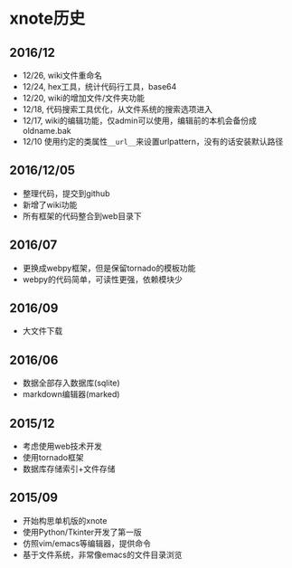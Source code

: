 # xnote历史

## 2016/12

- 12/26, wiki文件重命名
- 12/24, hex工具，统计代码行工具，base64
- 12/20, wiki的增加文件/文件夹功能
- 12/18, 代码搜索工具优化，从文件系统的搜索选项进入
- 12/17, wiki的编辑功能，仅admin可以使用，编辑前的本机会备份成oldname.bak
- 12/10 使用约定的类属性```__url__```来设置urlpattern，没有的话安装默认路径

## 2016/12/05

- 整理代码，提交到github
- 新增了wiki功能
- 所有框架的代码整合到web目录下


## 2016/07
- 更换成webpy框架，但是保留tornado的模板功能
- webpy的代码简单，可读性更强，依赖模块少

## 2016/09

- 大文件下载

## 2016/06

- 数据全部存入数据库(sqlite)
- markdown编辑器(marked)

## 2015/12

- 考虑使用web技术开发
- 使用tornado框架
- 数据库存储索引+文件存储

## 2015/09

- 开始构思单机版的xnote
- 使用Python/Tkinter开发了第一版
- 仿照vim/emacs等编辑器，提供命令
- 基于文件系统，非常像emacs的文件目录浏览